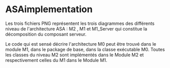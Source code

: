 # ASAimplementation

Les trois fichiers PNG représentent les trois diagrammes des différents niveau de l'architecture ASA : M2 , M1 et M1_Server qui constitue la décomposition du composant serveur.

Le code qui est sensé décrire l'architecture M0 peut être trouvé dans le module M1, dans le package de base, dans la classe exécutable M0.
Toutes les classes du niveau M2 sont implémentés dans le Module M2 et respectivement celles du M1 dans le Module M1.
